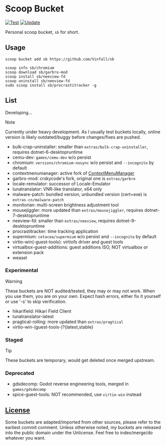 # Scoop Bucket

[![Test](https://github.com/Vinfall/sb/actions/workflows/test.yml/badge.svg)](https://github.com/Vinfall/sb/actions/workflows/test.yml) [![Update](https://github.com/Vinfall/sb/actions/workflows/update.yml/badge.svg)](https://github.com/Vinfall/sb/actions/workflows/update.yml)

Personal scoop bucket, `sb` for short.

## Usage

```pwsh
scoop bucket add sb https://github.com/Vinfall/sb

scoop info sb/chromium
scoop download sb/garbro-mod
scoop install sb/neeview-fd
scoop uninstall sb/neeview-fd
sudo scoop install sb/procrastitracker -g
```

## List

Developing...

> [!NOTE]
> Currently under heavy development.
> As I usually test buckets locally, online version is likely outdated/buggy before changes/fixes are pushed.

- bulk-crap-uninstaller: smaller than `extras/bulk-crap-uninstaller`, requires dotnet-6-desktopruntime
- cemu-dev: `games/cemu-dev` w/o persist
- chromium: `versions/chromium-nosync` w/o persist and `--incognito` by default
- contextmenumanager: active fork of [ContextMenuManager][ContextMenuManager]
- garbro-mod: crskycode's fork, original one is `extras/garbro`
- locale-remulator: successor of Locale-Emulator
- lunatranslator: VNR-like translator, x64 only
- malware-patch: bundled version, unbundled version (cert+exe) is `extras-cn/malware-patch`
- monitorian: multi-screen brightness adjustment tool
- mousejiggler: more updated than `extras/mousejiggler`, requires dotnet-7-desktopruntime
- neeview-fd: smaller than `extras/neeview`, requires dotnet-9-desktopruntime
- procrastitracker: time tracking application
- supermium: `cetacea/supermium` w/o persist and `--incognito` by default
- virtio-win(-guest-tools): virtiofs driver and guest tools
- virtualbox-guest-additions: guest additions ISO, NOT virtualbox or extension pack
- weasel

### Experimental

> [!WARNING]
> These buckets are NOT audited/tested, they may or may not work.
> When you use them, you are on your own.
> Expect hash errors, either fix it yourself or use '-s' to skip verification.

- hikarifield: Hikari Field Client
- lunatranslator-latest
- pragtical-rolling: more updated than `extras/pragtical`
- virtio-win-(guest-tools-)?{latest,stable}

### Staged

> [!TIP]
> These buckets are temporary, would get deleted once merged upstream.

### Deprecated

- gdsdecomp: Godot reverse engineering tools, merged in `games/gdsdecomp`
- spice-guest-tools: NOT recommended, use `virtio-win` instead

## [License](LICENSE)

Some buckets are adapted/imported from other sources, please refer to the earliest commit comment.
Unless otherwise noted, my buckets are released into the public domain under the Unlicense.
Feel free to index/merge/do whatever you want.

[ContextMenuManager]: https://github.com/BluePointLilac/ContextMenuManager
